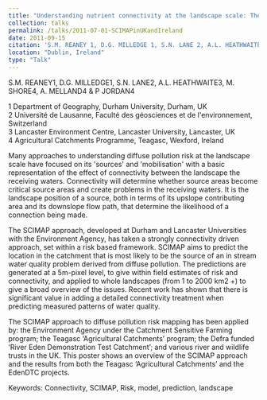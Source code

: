 ```yaml
---
title: "Understanding nutrient connectivity at the landscape scale: The use of the SCIMAP approach in the UK and Ireland"
collection: talks
permalink: /talks/2011-07-01-SCIMAPinUKandIreland
date: 2011-09-15
citation: 'S.M. REANEY 1, D.G. MILLEDGE 1, S.N. LANE 2, A.L. HEATHWAITE 3, M. SHORE 4, A. MELLAND 4 & P JORDAN 4 2011: , Understanding nutrient connectivity at the landscape scale: The use of the SCIMAP approach in the UK and Ireland..&quot; Catchment Science, 2011.'
location: "Dublin, Ireland"
type: "Talk"
---
```


S.M. REANEY1, D.G. MILLEDGE1, S.N. LANE2, A.L. HEATHWAITE3, M. SHORE4, A. MELLAND4 & P JORDAN4

1 Department of Geography, Durham University, Durham, UK  
2 Université de Lausanne, Faculté des géosciences et de l'environnement, Switzerland  
3 Lancaster Environment Centre, Lancaster University, Lancaster, UK  
4 Agricultural Catchments Programme, Teagasc, Wexford, Ireland  

Many approaches to understanding diffuse pollution risk at the landscape scale have focused on its 'sources' and 'mobilisation' with a basic representation of the effect of connectivity between the landscape the receiving waters. Connectivity will determine whether source areas become critical source areas and create problems in the receiving waters. It is the landscape position of a source, both in terms of its upslope contributing area and its downslope flow path, that determine the likelihood of a connection being made.

The SCIMAP approach, developed at Durham and Lancaster Universities with the Environment Agency, has taken a strongly connectivity driven approach, set within a risk based framework. SCIMAP aims to predict the location in the catchment that is most likely to be the source of an in stream water quality problem derived from diffuse pollution. The predictions are generated at a 5m-pixel level, to give within field estimates of risk and connectivity, and applied to whole landscapes (from 1 to 2000 km2 +) to give a broad overview of the issues. Recent work has shown that there is significant value in adding a detailed connectivity treatment when predicting measured patterns of water quality.

The SCIMAP approach to diffuse pollution risk mapping has been applied by: the Environment Agency under the Catchment Sensitive Farming program; the Teagasc ‘Agricultural Catchments’ program; the Defra funded ‘River Eden Demonstration Test Catchment’; and various river and wildlife trusts in the UK. This poster shows an overview of the SCIMAP approach and the results from both the Teagasc ‘Agricultural Catchments’ and the EdenDTC projects.

Keywords: Connectivity, SCIMAP, Risk, model, prediction, landscape
